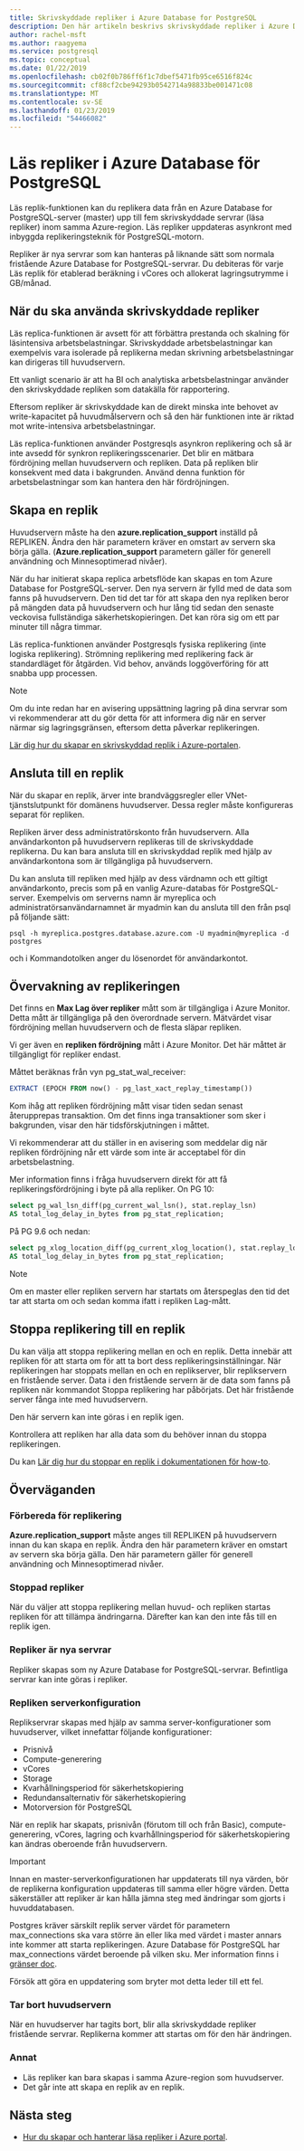 ```yaml
---
title: Skrivskyddade repliker i Azure Database for PostgreSQL
description: Den här artikeln beskrivs skrivskyddade repliker i Azure Database för PostgreSQL.
author: rachel-msft
ms.author: raagyema
ms.service: postgresql
ms.topic: conceptual
ms.date: 01/22/2019
ms.openlocfilehash: cb02f0b786ff6f1c7dbef5471fb95ce6516f824c
ms.sourcegitcommit: cf88cf2cbe94293b0542714a98833be001471c08
ms.translationtype: MT
ms.contentlocale: sv-SE
ms.lasthandoff: 01/23/2019
ms.locfileid: "54466082"
---
```

# <a name="read-replicas-in-azure-database-for-postgresql"></a>Läs repliker i Azure Database för PostgreSQL
Läs replik-funktionen kan du replikera data från en Azure Database for PostgreSQL-server (master) upp till fem skrivskyddade servrar (läsa repliker) inom samma Azure-region. Läs repliker uppdateras asynkront med inbyggda replikeringsteknik för PostgreSQL-motorn.

Repliker är nya servrar som kan hanteras på liknande sätt som normala fristående Azure Database for PostgreSQL-servrar. Du debiteras för varje Läs replik för etablerad beräkning i vCores och allokerat lagringsutrymme i GB/månad.

## <a name="when-to-use-read-replicas"></a>När du ska använda skrivskyddade repliker
Läs replica-funktionen är avsett för att förbättra prestanda och skalning för läsintensiva arbetsbelastningar. Skrivskyddade arbetsbelastningar kan exempelvis vara isolerade på replikerna medan skrivning arbetsbelastningar kan dirigeras till huvudservern.

Ett vanligt scenario är att ha BI och analytiska arbetsbelastningar använder den skrivskyddade repliken som datakälla för rapportering.

Eftersom repliker är skrivskyddade kan de direkt minska inte behovet av write-kapacitet på huvudmålservern och så den här funktionen inte är riktad mot write-intensiva arbetsbelastningar.

Läs replica-funktionen använder Postgresqls asynkron replikering och så är inte avsedd för synkron replikeringsscenarier. Det blir en mätbara fördröjning mellan huvudservern och repliken. Data på repliken blir konsekvent med data i bakgrunden. Använd denna funktion för arbetsbelastningar som kan hantera den här fördröjningen.

## <a name="creating-a-replica"></a>Skapa en replik
Huvudservern måste ha den **azure.replication_support** inställd på REPLIKEN. Ändra den här parametern kräver en omstart av servern ska börja gälla. (**Azure.replication_support** parametern gäller för generell användning och Minnesoptimerad nivåer).

När du har initierat skapa replica arbetsflöde kan skapas en tom Azure Database for PostgreSQL-server. Den nya servern är fylld med de data som fanns på huvudservern. Den tid det tar för att skapa den nya repliken beror på mängden data på huvudservern och hur lång tid sedan den senaste veckovisa fullständiga säkerhetskopieringen. Det kan röra sig om ett par minuter till några timmar.

Läs replica-funktionen använder Postgresqls fysiska replikering (inte logiska replikering). Strömning replikering med replikering fack är standardläget för åtgärden. Vid behov, används loggöverföring för att snabba upp processen.

> [!NOTE]
> Om du inte redan har en avisering uppsättning lagring på dina servrar som vi rekommenderar att du gör detta för att informera dig när en server närmar sig lagringsgränsen, eftersom detta påverkar replikeringen.

[Lär dig hur du skapar en skrivskyddad replik i Azure-portalen](howto-read-replicas-portal.md).

## <a name="connecting-to-a-replica"></a>Ansluta till en replik
När du skapar en replik, ärver inte brandväggsregler eller VNet-tjänstslutpunkt för domänens huvudserver. Dessa regler måste konfigureras separat för repliken.

Repliken ärver dess administratörskonto från huvudservern. Alla användarkonton på huvudservern replikeras till de skrivskyddade replikerna. Du kan bara ansluta till en skrivskyddad replik med hjälp av användarkontona som är tillgängliga på huvudservern.

Du kan ansluta till repliken med hjälp av dess värdnamn och ett giltigt användarkonto, precis som på en vanlig Azure-databas för PostgreSQL-server. Exempelvis om serverns namn är myreplica och administratörsanvändarnamnet är myadmin kan du ansluta till den från psql på följande sätt:

```
psql -h myreplica.postgres.database.azure.com -U myadmin@myreplica -d postgres
```
och i Kommandotolken anger du lösenordet för användarkontot.

## <a name="monitoring-replication"></a>Övervakning av replikeringen
Det finns en **Max Lag över repliker** mått som är tillgängliga i Azure Monitor. Detta mått är tillgängliga på den överordnade servern. Mätvärdet visar fördröjning mellan huvudservern och de flesta släpar repliken. 

Vi ger även en **repliken fördröjning** mått i Azure Monitor. Det här måttet är tillgängligt för repliker endast. 

Måttet beräknas från vyn pg_stat_wal_receiver:

```SQL
EXTRACT (EPOCH FROM now() - pg_last_xact_replay_timestamp())
```
Kom ihåg att repliken fördröjning mått visar tiden sedan senast återupprepas transaktion. Om det finns inga transaktioner som sker i bakgrunden, visar den här tidsförskjutningen i måttet.

Vi rekommenderar att du ställer in en avisering som meddelar dig när repliken fördröjning når ett värde som inte är acceptabel för din arbetsbelastning. 

Mer information finns i fråga huvudservern direkt för att få replikeringsfördröjning i byte på alla repliker.
On PG 10:
```SQL
select pg_wal_lsn_diff(pg_current_wal_lsn(), stat.replay_lsn) 
AS total_log_delay_in_bytes from pg_stat_replication;
```

På PG 9.6 och nedan:
```SQL
select pg_xlog_location_diff(pg_current_xlog_location(), stat.replay_location) 
AS total_log_delay_in_bytes from pg_stat_replication;
```

> [!NOTE]
> Om en master eller repliken servern har startats om återspeglas den tid det tar att starta om och sedan komma ifatt i repliken Lag-mått.

## <a name="stopping-replication-to-a-replica"></a>Stoppa replikering till en replik
Du kan välja att stoppa replikering mellan en och en replik. Detta innebär att repliken för att starta om för att ta bort dess replikeringsinställningar. När replikeringen har stoppats mellan en och en replikserver, blir replikservern en fristående server. Data i den fristående servern är de data som fanns på repliken när kommandot Stoppa replikering har påbörjats. Det här fristående server fånga inte med huvudservern.

Den här servern kan inte göras i en replik igen.

Kontrollera att repliken har alla data som du behöver innan du stoppa replikeringen.

Du kan [Lär dig hur du stoppar en replik i dokumentationen för how-to](howto-read-replicas-portal.md).


## <a name="considerations"></a>Överväganden

### <a name="preparing-for-replica"></a>Förbereda för replikering
**Azure.replication_support** måste anges till REPLIKEN på huvudservern innan du kan skapa en replik. Ändra den här parametern kräver en omstart av servern ska börja gälla. Den här parametern gäller för generell användning och Minnesoptimerad nivåer.

### <a name="stopped-replicas"></a>Stoppad repliker
När du väljer att stoppa replikering mellan huvud- och repliken startas repliken för att tillämpa ändringarna. Därefter kan kan den inte fås till en replik igen.

### <a name="replicas-are-new-servers"></a>Repliker är nya servrar
Repliker skapas som ny Azure Database for PostgreSQL-servrar. Befintliga servrar kan inte göras i repliker.

### <a name="replica-server-configuration"></a>Repliken serverkonfiguration
Replikservrar skapas med hjälp av samma server-konfigurationer som huvudserver, vilket innefattar följande konfigurationer:
- Prisnivå
- Compute-generering
- vCores
- Storage
- Kvarhållningsperiod för säkerhetskopiering
- Redundansalternativ för säkerhetskopiering
- Motorversion för PostgreSQL

När en replik har skapats, prisnivån (förutom till och från Basic), compute-generering, vCores, lagring och kvarhållningsperiod för säkerhetskopiering kan ändras oberoende från huvudservern.

> [!IMPORTANT]
> Innan en master-serverkonfigurationen har uppdaterats till nya värden, bör de replikerna konfiguration uppdateras till samma eller högre värden. Detta säkerställer att repliker är kan hålla jämna steg med ändringar som gjorts i huvuddatabasen.

Postgres kräver särskilt replik server värdet för parametern max_connections ska vara större än eller lika med värdet i master annars inte kommer att starta replikeringen. Azure Database för PostgreSQL har max_connections värdet beroende på vilken sku. Mer information finns i [gränser doc](concepts-limits.md). 

Försök att göra en uppdatering som bryter mot detta leder till ett fel.


### <a name="deleting-the-master"></a>Tar bort huvudservern
När en huvudserver har tagits bort, blir alla skrivskyddade repliker fristående servrar. Replikerna kommer att startas om för den här ändringen.

### <a name="other"></a>Annat
- Läs repliker kan bara skapas i samma Azure-region som huvudserver.
- Det går inte att skapa en replik av en replik.

## <a name="next-steps"></a>Nästa steg
- [Hur du skapar och hanterar läsa repliker i Azure portal](howto-read-replicas-portal.md).
